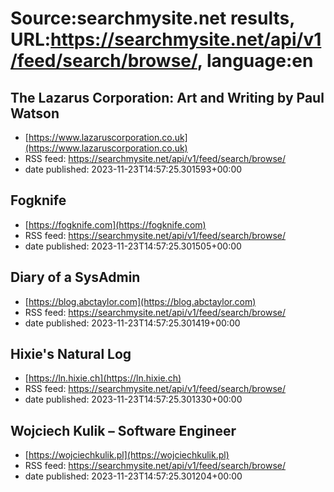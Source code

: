 # Source:searchmysite.net results, URL:https://searchmysite.net/api/v1/feed/search/browse/, language:en

## The Lazarus Corporation: Art and Writing by Paul Watson
 - [https://www.lazaruscorporation.co.uk](https://www.lazaruscorporation.co.uk)
 - RSS feed: https://searchmysite.net/api/v1/feed/search/browse/
 - date published: 2023-11-23T14:57:25.301593+00:00



## Fogknife
 - [https://fogknife.com](https://fogknife.com)
 - RSS feed: https://searchmysite.net/api/v1/feed/search/browse/
 - date published: 2023-11-23T14:57:25.301505+00:00



## Diary of a SysAdmin
 - [https://blog.abctaylor.com](https://blog.abctaylor.com)
 - RSS feed: https://searchmysite.net/api/v1/feed/search/browse/
 - date published: 2023-11-23T14:57:25.301419+00:00



## Hixie's Natural Log
 - [https://ln.hixie.ch](https://ln.hixie.ch)
 - RSS feed: https://searchmysite.net/api/v1/feed/search/browse/
 - date published: 2023-11-23T14:57:25.301330+00:00



## Wojciech Kulik – Software Engineer
 - [https://wojciechkulik.pl](https://wojciechkulik.pl)
 - RSS feed: https://searchmysite.net/api/v1/feed/search/browse/
 - date published: 2023-11-23T14:57:25.301204+00:00



